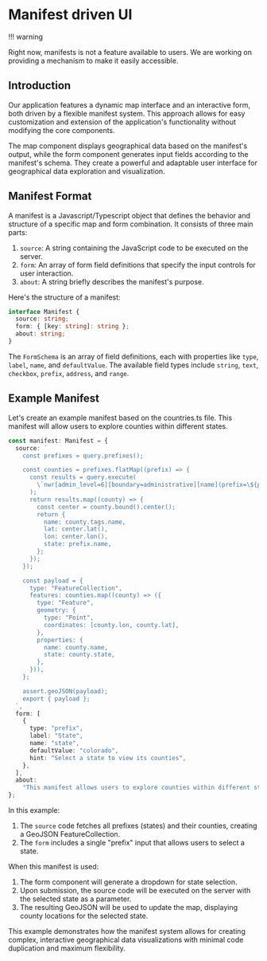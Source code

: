 # Manifest driven UI

!!! warning

Right now, manifests is not a feature available to users. We are working on
providing a mechanism to make it easily accessible.

## Introduction

Our application features a dynamic map interface and an interactive form, both
driven by a flexible manifest system. This approach allows for easy
customization and extension of the application's functionality without modifying
the core components.

The map component displays geographical data based on the manifest's output,
while the form component generates input fields according to the manifest's
schema. They create a powerful and adaptable user interface for geographical
data exploration and visualization.

## Manifest Format

A manifest is a Javascript/Typescript object that defines the behavior and
structure of a specific map and form combination. It consists of three main
parts:

1. `source`: A string containing the JavaScript code to be executed on the
   server.
2. `form`: An array of form field definitions that specify the input controls
   for user interaction.
3. `about`: A string briefly describes the manifest's purpose.

Here's the structure of a manifest:

```typescript
interface Manifest {
  source: string;
  form: { [key: string]: string };
  about: string;
}
```

The `FormSchema` is an array of field definitions, each with properties like
`type`, `label`, `name`, and `defaultValue`. The available field types include
`string`, `text`, `checkbox`, `prefix`, `address`, and `range`.

## Example Manifest

Let's create an example manifest based on the countries.ts file. This manifest
will allow users to explore counties within different states.

```typescript
const manifest: Manifest = {
  source: `
    const prefixes = query.prefixes();

    const counties = prefixes.flatMap((prefix) => {
      const results = query.execute(
        \`nwr[admin_level=6][boundary=administrative][name](prefix=\${prefix.name})\`
      );
      return results.map((county) => {
        const center = county.bound().center();
        return {
          name: county.tags.name,
          lat: center.lat(),
          lon: center.lon(),
          state: prefix.name,
        };
      });
    });

    const payload = {
      type: "FeatureCollection",
      features: counties.map((county) => ({
        type: "Feature",
        geometry: {
          type: "Point",
          coordinates: [county.lon, county.lat],
        },
        properties: {
          name: county.name,
          state: county.state,
        },
      })),
    };

    assert.geoJSON(payload);
    export { payload };
  `,
  form: [
    {
      type: "prefix",
      label: "State",
      name: "state",
      defaultValue: "colorado",
      hint: "Select a state to view its counties",
    },
  ],
  about:
    "This manifest allows users to explore counties within different states.",
};
```

In this example:

1. The `source` code fetches all prefixes (states) and their counties, creating
   a GeoJSON FeatureCollection.
2. The `form` includes a single "prefix" input that allows users to select a
   state.

When this manifest is used:

1. The form component will generate a dropdown for state selection.
2. Upon submission, the source code will be executed on the server with the
   selected state as a parameter.
3. The resulting GeoJSON will be used to update the map, displaying county
   locations for the selected state.

This example demonstrates how the manifest system allows for creating complex,
interactive geographical data visualizations with minimal code duplication and
maximum flexibility.
